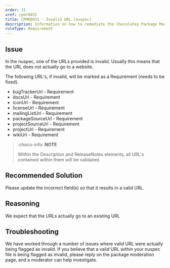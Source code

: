 ```yaml
---
order: 31
xref: cpmr0031
title: CPMR0031 - Invalid URL (nuspec)
description: Information on how to remediate the Chocolatey Package Moderation Rule 0031
ruleType: Requirement
---
```


<?! Include "../../../../../shared/package-validator-rule-requirement.txt" /?>

## Issue

In the nuspec, one of the URLs provided is invalid. Usually this means that the URL does not actually go to a website.

The following URL's, if invalid, will be marked as a Requirement (needs to be fixed).

* bugTrackerUrl - Requirement
* docsUrl - Requirement
* iconUrl - Requirement
* licenseUrl - Requirement
* mailingListUrl - Requirement
* packageSourceUrl - Requirement
* projectSourceUrl - Requirement
* projectUrl - Requirement
* wikiUrl - Requirement

> :choco-info: **NOTE**
>
> Within the Description and ReleaseNotes elements, all URL's contained within them will be validated.

## Recommended Solution

Please update the incorrect field(s) so that it results in a valid URL.

## Reasoning

We expect that the URLs actually go to an existing URL

## Troubleshooting

We have worked through a number of issues where valid URL were actually being flagged as invalid.  If you believe that a valid URL within your nuspec file is being flagged as invalid, please reply on the package moderation page, and a moderator can help investigate.
